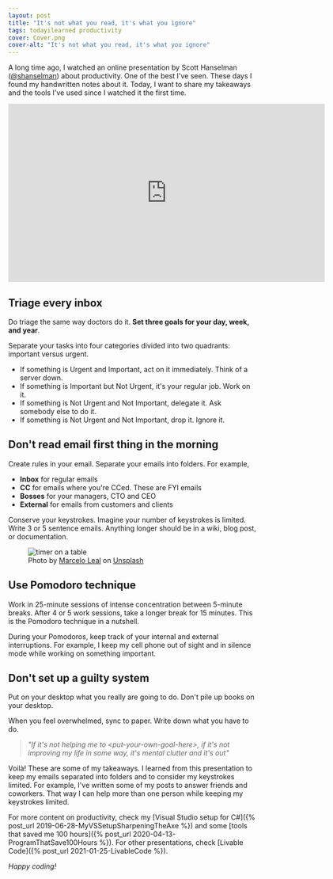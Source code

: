 ```yaml
---
layout: post
title: "It's not what you read, it's what you ignore"
tags: todayilearned productivity
cover: Cover.png
cover-alt: "It's not what you read, it's what you ignore"
---
```


A long time ago, I watched an online presentation by Scott Hanselman ([@shanselman](https://twitter.com/shanselman)) about productivity. One of the best I've seen. These days I found my handwritten notes about it. Today, I want to share my takeaways and the tools I've used since I watched it the first time.

<div class="video-container">
<iframe src="https://www.youtube-nocookie.com/embed/IWPgUn8tL8s?rel=0&fs=0" width="640" height="360" frameborder="0"></iframe>
</div>

## Triage every inbox

Do triage the same way doctors do it. **Set three goals for your day, week, and year**.

Separate your tasks into four categories divided into two quadrants: important versus urgent.

* If something is Urgent and Important, act on it immediately. Think of a server down.
* If something is Important but Not Urgent, it's your regular job. Work on it.
* If something is Not Urgent and Not Important, delegate it. Ask somebody else to do it.
* If something is Not Urgent and Not Important, drop it. Ignore it.

## Don't read email first thing in the morning

Create rules in your email. Separate your emails into folders. For example,
  
  * **Inbox** for regular emails
  * **CC** for emails where you're CCed. These are FYI emails
  * **Bosses** for your managers, CTO and CEO
  * **External** for emails from customers and clients

Conserve your keystrokes. Imagine your number of keystrokes is limited. Write 3 or 5 sentence emails. Anything longer should be in a wiki, blog post, or documentation.

<figure>
<img src="https://images.unsplash.com/photo-1513544705284-99373737fab6?crop=entropy&cs=tinysrgb&fit=crop&fm=jpg&h=400&ixid=MnwxfDB8MXxyYW5kb218MHx8fHx8fHx8MTYzMDQ1OTk5NQ&ixlib=rb-1.2.1&q=80&utm_campaign=api-credit&utm_medium=referral&utm_source=unsplash_source&w=600" alt="timer on a table" />

<figcaption>Photo by <a href="https://unsplash.com/@marceloleal80?utm_source=unsplash&utm_medium=referral&utm_content=creditCopyText">Marcelo Leal</a> on <a href="https://unsplash.com/s/photos/pomodoro-timer?utm_source=unsplash&utm_medium=referral&utm_content=creditCopyText">Unsplash</a></figcaption>
</figure>

## Use Pomodoro technique

Work in 25-minute sessions of intense concentration between 5-minute breaks. After 4 or 5 work sessions, take a longer break for 15 minutes. This is the Pomodoro technique in a nutshell.

During your Pomodoros, keep track of your internal and external interruptions. For example, I keep my cell phone out of sight and in silence mode while working on something important.

## Don't set up a guilty system

Put on your desktop what you really are going to do. Don't pile up books on your desktop.

When you feel overwhelmed, sync to paper. Write down what you have to do.

> _"If it's not helping me to \<put-your-own-goal-here\>, if it's not improving my life in some way, it's mental clutter and it's out"_

Voilà! These are some of my takeaways. I learned from this presentation to keep my emails separated into folders and to consider my keystrokes limited. For example, I've written some of my posts to answer friends and coworkers. That way I can help more than one person while keeping my keystrokes limited.

For more content on productivity, check my [Visual Studio setup for C#]({% post_url 2019-06-28-MyVSSetupSharpeningTheAxe %}) and some [tools that saved me 100 hours]({% post_url 2020-04-13-ProgramThatSave100Hours %}). For other presentations, check [Livable Code]({% post_url 2021-01-25-LivableCode %}).

_Happy coding!_